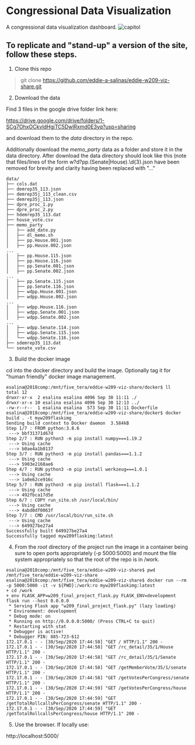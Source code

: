 # Congressional Data Visualization

A congressional data visualization dashboard.
![capitol](static/images/capitol_rainbow_pseats.png|width=100)

## To replicate and "stand-up" a version of the site, follow these steps.  

1.  Clone this repo

>git clone https://github.com/eddie-a-salinas/eddie-w209-viz-share.git

2.  Download the data

Find 3 files in the google drive folder link here:

https://drive.google.com/drive/folders/1-SCg7OhxOCkvldHgjTC5DwlRxmd0E3yq?usp=sharing

and download them to the *data* directory in the repo.

Additionally download the *memo_party* data as a folder and store it in the data directory.
After download the data directory should look like this (note that files/lines of the form
w?d?pp.(Senate|House).\d{3}.json have been removed for brevity and clarity having
been replaced with "..."

```
data/
├── cols.dat
├── demrep35_113.json
├── demrep35j_113_clean.csv
├── demrep35j_113.json
├── dpre_proc_1.py
├── dpre_proc_2.py
├── hdemrep35_113.dat
├── house_vote.csv
├── memo_party
│   ├── add_date.py
│   ├── dl_memo.sh
│   ├── pp.House.001.json
│   ├── pp.House.002.json
...
│   ├── pp.House.115.json
│   ├── pp.House.116.json
│   ├── pp.Senate.001.json
│   ├── pp.Senate.002.json
...
│   ├── pp.Senate.115.json
│   ├── pp.Senate.116.json
│   ├── wdpp.House.001.json
│   ├── wdpp.House.002.json
...
│   ├── wdpp.House.116.json
│   ├── wdpp.Senate.001.json
│   ├── wdpp.Senate.002.json
...
│   ├── wdpp.Senate.114.json
│   ├── wdpp.Senate.115.json
│   └── wdpp.Senate.116.json
├── sdemrep35_113.dat
└── senate_vote.csv

```

3.  Build the docker image

cd into the docker directory and build the image.
Optionally tag it for "human friendly" docker image management.

```
esalina@2018comp:/mnt/five_tera/eddie-w209-viz-share/docker$ ll
total 12
drwxr-xr-x  2 esalina esalina 4096 Sep 30 11:11 ./
drwxr-xr-x 10 esalina esalina 4096 Sep 30 12:13 ../
-rw-r--r--  1 esalina esalina  573 Sep 30 11:11 Dockerfile
esalina@2018comp:/mnt/five_tera/eddie-w209-viz-share/docker$ docker build . -t myw209flaskimg
Sending build context to Docker daemon  3.584kB
Step 1/7 : FROM python:3.8.6
 ---> bbf31371d67d
Step 2/7 : RUN python3 -m pip install numpy===1.19.2
 ---> Using cache
 ---> b0ae4a1b0137
Step 3/7 : RUN python3 -m pip install pandas===1.1.2
 ---> Using cache
 ---> 5903e2168ae6
Step 4/7 : RUN python3 -m pip install werkzeug===1.0.1
 ---> Using cache
 ---> 1a0e62ce916c
Step 5/7 : RUN python3 -m pip install flask===1.1.2
 ---> Using cache
 ---> 492fbca17d5e
Step 6/7 : COPY run_site.sh /usr/local/bin/
 ---> Using cache
 ---> 4abd0df0063f
Step 7/7 : CMD /usr/local/bin/run_site.sh
 ---> Using cache
 ---> 649927be27a4
Successfully built 649927be27a4
Successfully tagged myw209flaskimg:latest
```

4.  From the *root* directory of the project run the image in a container being sure to open ports appropriately
(-p 5000:5000) and mount the file system appropriately so that the root of the repo is in /work.

```
esalina@2018comp:/mnt/five_tera/eddie-w209-viz-share$ pwd
/mnt/five_tera/eddie-w209-viz-share
esalina@2018comp:/mnt/five_tera/eddie-w209-viz-share$ docker run --rm -p 5000:5000 -it -v ${PWD}:/work:ro myw209flaskimg:latest
+ cd /work
+ env FLASK_APP=w209_final_project_flask.py FLASK_ENV=development flask run --host 0.0.0.0
 * Serving Flask app "w209_final_project_flask.py" (lazy loading)
 * Environment: development
 * Debug mode: on
 * Running on http://0.0.0.0:5000/ (Press CTRL+C to quit)
 * Restarting with stat
 * Debugger is active!
 * Debugger PIN: 885-723-612
172.17.0.1 - - [30/Sep/2020 17:44:58] "GET / HTTP/1.1" 200 -
172.17.0.1 - - [30/Sep/2020 17:44:58] "GET /rc_detail/35/1/House HTTP/1.1" 200 -
172.17.0.1 - - [30/Sep/2020 17:44:58] "GET /rc_detail/35/1/Senate HTTP/1.1" 200 -
172.17.0.1 - - [30/Sep/2020 17:44:58] "GET /getMemberVote/35/1/senate HTTP/1.1" 200 -
172.17.0.1 - - [30/Sep/2020 17:44:58] "GET /getVotesPerCongress/senate HTTP/1.1" 200 -
172.17.0.1 - - [30/Sep/2020 17:44:59] "GET /getVotesPerCongress/house HTTP/1.1" 200 -
172.17.0.1 - - [30/Sep/2020 17:44:59] "GET /getTotalRollcallsPerCongress/senate HTTP/1.1" 200 -
172.17.0.1 - - [30/Sep/2020 17:44:59] "GET /getTotalRollcallsPerCongress/house HTTP/1.1" 200 -
```

5.  Use the browser.  If locally use:

http://localhost:5000/

